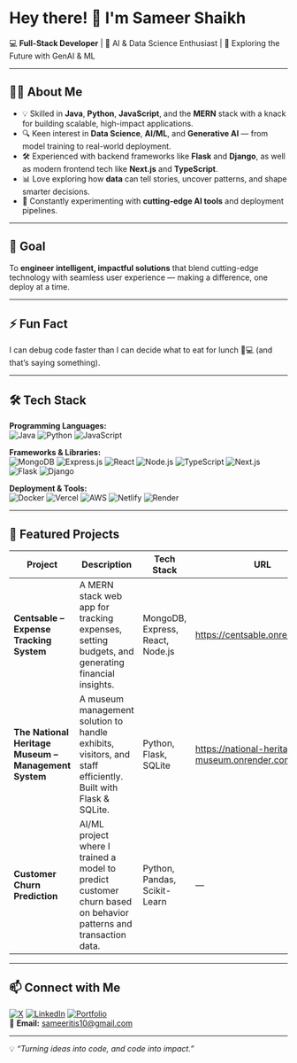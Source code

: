 # Hey there! 👋 I'm Sameer Shaikh

💻 **Full-Stack Developer** | 🤖 AI & Data Science Enthusiast | 🚀 Exploring the Future with GenAI & ML  

---

## 🧑‍💻 About Me  
- 💡 Skilled in **Java**, **Python**, **JavaScript**, and the **MERN** stack with a knack for building scalable, high-impact applications.  
- 🔍 Keen interest in **Data Science**, **AI/ML**, and **Generative AI** — from model training to real-world deployment.  
- 🛠 Experienced with backend frameworks like **Flask** and **Django**, as well as modern frontend tech like **Next.js** and **TypeScript**.  
- 📊 Love exploring how **data** can tell stories, uncover patterns, and shape smarter decisions.  
- 🌱 Constantly experimenting with **cutting-edge AI tools** and deployment pipelines.  

---

## 🎯 Goal  
To **engineer intelligent, impactful solutions** that blend cutting-edge technology with seamless user experience — making a difference, one deploy at a time.

---

## ⚡ Fun Fact  
I can debug code faster than I can decide what to eat for lunch 🍔💻 (and that’s saying something).

---

## 🛠️ Tech Stack

**Programming Languages:**  
![Java](https://img.shields.io/badge/Java-%23ED8B00.svg?style=for-the-badge&logo=openjdk&logoColor=white)
![Python](https://img.shields.io/badge/Python-3776AB.svg?style=for-the-badge&logo=python&logoColor=white)
![JavaScript](https://img.shields.io/badge/JavaScript-%23F7DF1E.svg?style=for-the-badge&logo=javascript&logoColor=black)

**Frameworks & Libraries:**  
![MongoDB](https://img.shields.io/badge/MongoDB-47A248.svg?style=for-the-badge&logo=mongodb&logoColor=white)
![Express.js](https://img.shields.io/badge/Express.js-000000.svg?style=for-the-badge&logo=express&logoColor=white)
![React](https://img.shields.io/badge/React-20232A.svg?style=for-the-badge&logo=react&logoColor=61DAFB)
![Node.js](https://img.shields.io/badge/Node.js-339933.svg?style=for-the-badge&logo=nodedotjs&logoColor=white)
![TypeScript](https://img.shields.io/badge/TypeScript-3178C6.svg?style=for-the-badge&logo=typescript&logoColor=white)
![Next.js](https://img.shields.io/badge/Next.js-000000.svg?style=for-the-badge&logo=nextdotjs&logoColor=white)
![Flask](https://img.shields.io/badge/Flask-000000.svg?style=for-the-badge&logo=flask&logoColor=white)
![Django](https://img.shields.io/badge/Django-092E20.svg?style=for-the-badge&logo=django&logoColor=white)

**Deployment & Tools:**  
![Docker](https://img.shields.io/badge/Docker-2496ED.svg?style=for-the-badge&logo=docker&logoColor=white)
![Vercel](https://img.shields.io/badge/Vercel-000000.svg?style=for-the-badge&logo=vercel&logoColor=white)
![AWS](https://img.shields.io/badge/AWS-FF9900.svg?style=for-the-badge&logo=amazonaws&logoColor=white)
![Netlify](https://img.shields.io/badge/Netlify-00C7B7.svg?style=for-the-badge&logo=netlify&logoColor=white)
![Render](https://img.shields.io/badge/Render-46E3B7.svg?style=for-the-badge&logo=render&logoColor=white)

---

## 📌 Featured Projects

| Project | Description | Tech Stack | URL |
|---------|-------------|------------|-----|
| **Centsable – Expense Tracking System** | A MERN stack web app for tracking expenses, setting budgets, and generating financial insights. | MongoDB, Express, React, Node.js | https://centsable.onrender.com/ |
| **The National Heritage Museum – Management System** | A museum management solution to handle exhibits, visitors, and staff efficiently. Built with Flask & SQLite. | Python, Flask, SQLite | https://national-heritage-museum.onrender.com/ |
| **Customer Churn Prediction** | AI/ML project where I trained a model to predict customer churn based on behavior patterns and transaction data. | Python, Pandas, Scikit-Learn | — |

---

## 📫 Connect with Me  

[![X](https://img.shields.io/badge/Twitter%20(X)-000000.svg?style=for-the-badge&logo=x&logoColor=white)](YOUR_X_URL)
[![LinkedIn](https://img.shields.io/badge/LinkedIn-0A66C2.svg?style=for-the-badge&logo=linkedin&logoColor=white)](https://www.linkedin.com/in/sameer-shaikh-950542213/)
[![Portfolio](https://img.shields.io/badge/Portfolio-000000.svg?style=for-the-badge&logo=About.me&logoColor=white)](YOUR_PORTFOLIO_URL)  
📩 **Email:** sameeritis10@gmail.com

---

💡 _“Turning ideas into code, and code into impact.”_
